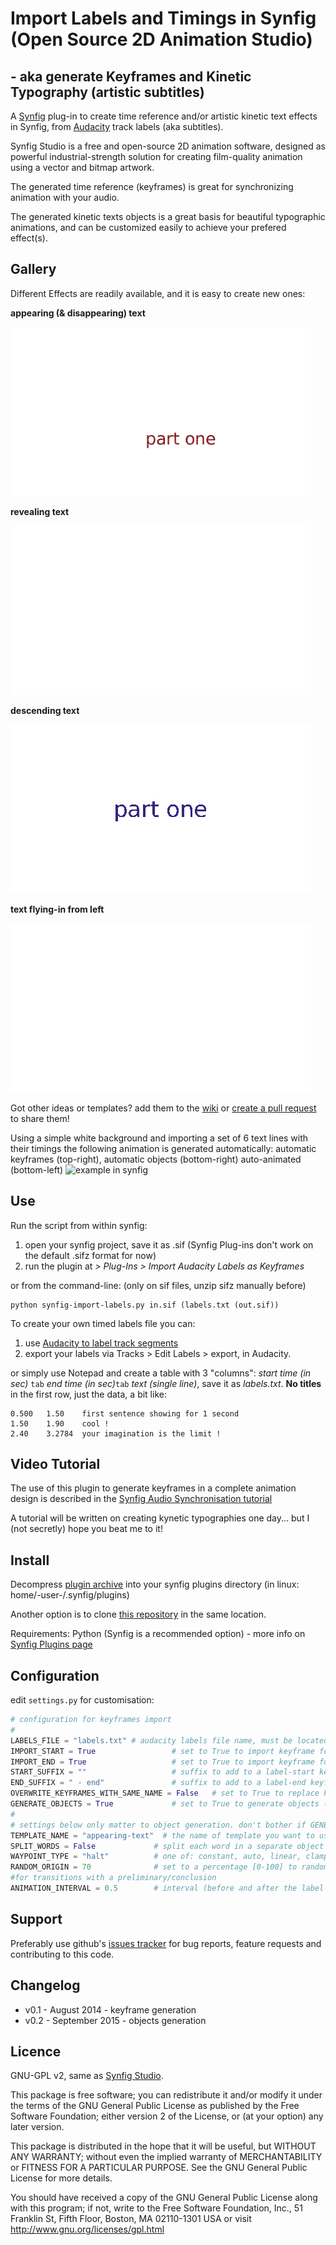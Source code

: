 # Import Labels and Timings in Synfig (Open Source 2D Animation Studio)
##  - aka generate Keyframes and Kinetic Typography (artistic subtitles)

A [Synfig](http://synfig.org) plug-in to create time reference and/or artistic kinetic text effects in Synfig, from [Audacity](http://audacity.sourceforge.net/) track labels (aka subtitles).

Synfig Studio is a free and open-source 2D animation software, designed as powerful industrial-strength solution for creating film-quality animation using a vector and bitmap artwork.

The generated time reference (keyframes) is great for synchronizing animation with your audio.

The generated kinetic texts objects is a great basis for beautiful typographic animations, and can be customized easily to achieve your prefered effect(s).

## Gallery

Different Effects are readily available, and it is easy to create new ones:

**appearing (& disappearing) text**

![appearing (& disappearing) text](test/appearing-text_result.gif)

**revealing text**

![revealing text](test/revealing-text_result.gif)

**descending text**

![descending text](test/descending-text_result.gif)


**text flying-in from left**

![text flying-in from left](test/fromleft-text_result.gif)

Got other ideas or templates? add them to the [wiki](/wiki) or [create a pull request](https://help.github.com/articles/using-pull-requests/) to share them!

Using a simple white background and importing a set of 6 text lines with their timings the following animation is generated automatically: automatic keyframes (top-right), automatic objects (bottom-right) auto-animated (bottom-left)
![example in synfig](http://i61.tinypic.com/fa1x3.jpg)

## Use

Run the script from within synfig:   

1. open your synfig project, save it as .sif (Synfig Plug-ins don't work on the default .sifz format for now)
1. run the plugin at _> Plug-Ins > Import Audacity Labels as Keyframes_

or from the command-line: (only on sif files, unzip sifz manually before)

	python synfig-import-labels.py in.sif (labels.txt (out.sif))

To create your own timed labels file you can:

1. use [Audacity to label track segments](http://multimedia.journalism.berkeley.edu/tutorials/audacity/adding-labels/)
1. export your labels via Tracks > Edit Labels > export, in Audacity.

or simply use Notepad and create a table with 3 "columns": _start time (in sec)_ ``tab`` _end time (in sec)_``tab`` _text (single line)_, save it as _labels.txt_. **No titles** in the first row, just the data, a bit like:

    0.500	1.50	first sentence showing for 1 second
    1.50	1.90	cool !
    2.40	3.2784	your imagination is the limit !

## Video Tutorial

The use of this plugin to generate keyframes in a complete animation design is described in the [Synfig Audio Synchronisation tutorial](http://wiki.synfig.org/wiki/Doc:Audio_Synchronisation)

A tutorial will be written on creating kynetic typographies one day... but I (not secretly) hope you beat me to it!

## Install

Decompress [plugin archive](https://github.com/berteh/synfig-import-labels/archive/master.zip ) into your synfig plugins directory (in linux: home/-user-/.synfig/plugins)

Another option is to clone [this repository](https://github.com/berteh/synfig-import-labels.git) in the same location.

Requirements: Python (Synfig is a recommended option) - more info on [Synfig Plugins page](http://wiki.synfig.org/wiki/Doc:Plugins#How_to_install_plugins)

## Configuration

edit `settings.py` for customisation:

```python
# configuration for keyframes import
#
LABELS_FILE = "labels.txt" # audacity labels file name, must be located in your synfig project directory
IMPORT_START = True                 # set to True to import keyframe for start of label
IMPORT_END = True                   # set to True to import keyframe for end of label
START_SUFFIX = ""                   # suffix to add to a label-start keyframe, to distinguish it from label-end frame
END_SUFFIX = " - end"               # suffix to add to a label-end keyframe, to distinguish it from label-start frame
OVERWRITE_KEYFRAMES_WITH_SAME_NAME = False   # set to True to replace keyframe with exact same description
GENERATE_OBJECTS = True             # set to True to generate objects (typically text layers) for each label
#
# settings below only matter to object generation. don't bother if GENERATE_OBJECTS is False. Some settings apply only to some templates.
TEMPLATE_NAME = "appearing-text"  # the name of template you want to use. must be located in templates/ subdirectory, with .xml extension. default is "appearing-text"
SPLIT_WORDS = False             # split each word in a separate object
WAYPOINT_TYPE = "halt"          # one of: constant, auto, linear, clamped, halt
RANDOM_ORIGIN = 70              # set to a percentage [0-100] to randomize the object origin in the whole document viewbox (0 will stack them all at [0,0])
#for transitions with a preliminary/conclusion
ANIMATION_INTERVAL = 0.5        # interval (before and after the label time) used for (in & out) transition, in seconds. default is 0.5
```

## Support
Preferably use github's [issues tracker](https://github.com/berteh/synfig-import-labels/issues) for bug reports, feature requests and contributing to this code.

## Changelog

- v0.1 - August 2014 - keyframe generation
- v0.2 - September 2015 - objects generation

## Licence
GNU-GPL v2, same as [Synfig Studio](http://synfig.org).

This package is free software; you can redistribute it and/or modify it under the terms of the GNU General Public License as published by the Free Software Foundation; either version 2 of the License, or (at your option) any later version.

This package is distributed in the hope that it will be useful, but WITHOUT ANY WARRANTY; without even the implied warranty of MERCHANTABILITY or FITNESS FOR A PARTICULAR PURPOSE.  See the GNU General Public License for more details.

You should have received a copy of the GNU General Public License along with this program; if not, write to the Free Software Foundation, Inc., 51 Franklin St, Fifth Floor, Boston, MA  02110-1301 USA or visit http://www.gnu.org/licenses/gpl.html